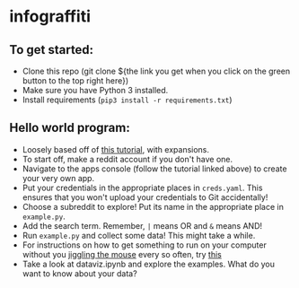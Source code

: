 # infograffiti

## To get started:
- Clone this repo (git clone ${the link you get when you click on the green button to the top right here})
- Make sure you have Python 3 installed.
- Install requirements (`pip3 install -r requirements.txt`)

## Hello world program:
- Loosely based off of [this tutorial](https://www.storybench.org/how-to-scrape-reddit-with-python/), with expansions.
- To start off, make a reddit account if you don't have one.
- Navigate to the apps console (follow the tutorial linked above) to create your very own app.
- Put your credentials in the appropriate places in `creds.yaml`. This ensures that you won't upload your credentials to Git accidentally!
- Choose a subreddit to explore! Put its name in the appropriate place in `example.py`. 
- Add the search term. Remember, `|` means OR and `&` means AND!
- Run `example.py` and collect some data! This might take a while. 
- For instructions on how to get something to run on your computer without you [jiggling the mouse](https://www.reddit.com/r/redneckengineering/comments/ob3qj9/keeping_computer_awake_while_it_compiles_code/?utm_medium=android_app&utm_source=share) every so often, try [this](https://linuxize.com/post/how-to-use-linux-screen/)
- Take a look at dataviz.ipynb and explore the examples. What do you want to know about your data?


